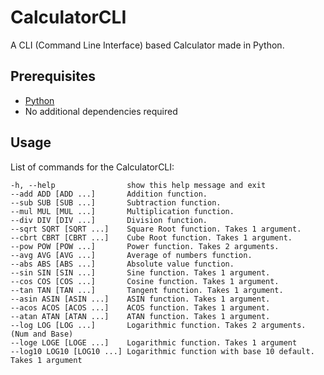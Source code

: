 # CalculatorCLI
A CLI (Command Line Interface) based Calculator made in Python.

## Prerequisites
- [Python](https://www.python.org/)
- No additional dependencies required

## Usage
List of commands for the CalculatorCLI:
```
-h, --help                show this help message and exit
--add ADD [ADD ...]       Addition function.
--sub SUB [SUB ...]       Subtraction function.
--mul MUL [MUL ...]       Multiplication function.
--div DIV [DIV ...]       Division function.
--sqrt SQRT [SQRT ...]    Square Root function. Takes 1 argument.
--cbrt CBRT [CBRT ...]    Cube Root function. Takes 1 argument.
--pow POW [POW ...]       Power function. Takes 2 arguments.
--avg AVG [AVG ...]       Average of numbers function.
--abs ABS [ABS ...]       Absolute value function.
--sin SIN [SIN ...]       Sine function. Takes 1 argument.
--cos COS [COS ...]       Cosine function. Takes 1 argument.
--tan TAN [TAN ...]       Tangent function. Takes 1 argument.
--asin ASIN [ASIN ...]    ASIN function. Takes 1 argument.
--acos ACOS [ACOS ...]    ACOS function. Takes 1 argument.
--atan ATAN [ATAN ...]    ATAN function. Takes 1 argument.
--log LOG [LOG ...]       Logarithmic function. Takes 2 arguments. (Num and Base)
--loge LOGE [LOGE ...]    Logarithmic function. Takes 1 argument
--log10 LOG10 [LOG10 ...] Logarithmic function with base 10 default. Takes 1 argument
```
